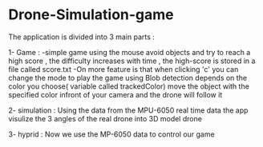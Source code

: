 # Drone-Simulation-game

The application is divided into 3 main parts : 

1- Game : 
-simple game using the mouse avoid objects and try to reach a high score , the difficulty increases with time , the high-score is stored in a file called score.txt
-On more feature is that when clicking 'c' you can change the mode to play the game using Blob detection depends on the color you choose( variable called trackedColor) move the object with the specified color infront of your camera and the drone will follow it 

2- simulation :
Using the data from the MPU-6050  real time data the app visulize the 3 angles of the real drone into 3D model drone

3- hyprid : 
Now we use the MP-6050 data to control our game 

